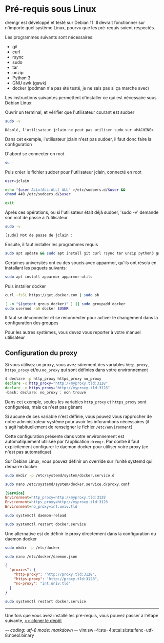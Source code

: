 # Pré-requis sous Linux

dremgr est développé et testé sur Debian 11. Il devrait fonctionner sur
n'importe quel système Linux, pourvu que les pré-requis soient respectés.

Les programmes suivants sont nécessaires:
* git
* curl
* rsync
* sudo
* tar
* unzip
* Python 3
* GNU awk (gawk)
* docker
  (podman n'a pas été testé, je ne sais pas si ça marche avec)

Les instructions suivantes permettent d'installer ce qui est nécessaire sous
Debian Linux:

Ouvrir un terminal, et vérifier que l'utilisateur courant est sudoer
~~~sh
sudo -v
~~~
~~~console
Désolé, l'utilisateur jclain ne peut pas utiliser sudo sur <MACHINE>
~~~
Dans cet exemple, l'utilisateur jclain n'est pas sudoer, il faut donc faire la
configuration

D'abord se connecter en root
~~~sh
su -
~~~

Puis créer le fichier sudoer pour l'utilisateur jclain, connecté en root
~~~sh
user=jclain
~~~
~~~sh
echo "$user ALL=(ALL:ALL) ALL" >/etc/sudoers.d/$user &&
chmod 440 /etc/sudoers.d/$user
~~~
~~~sh
exit
~~~

Après ces opérations, ou si l'utilisateur était déjà sudoer, 'sudo -v' demande
son mot de passe à l'utilisateur
~~~sh
sudo -v
~~~
~~~console
[sudo] Mot de passe de jclain :
~~~

Ensuite, il faut installer les programmes requis
~~~sh
sudo apt update && sudo apt install git curl rsync tar unzip python3 gawk
~~~

Certaines universités ont eu des soucis avec apparmor, qu'ils ont résolu en
installant les paquets suivants:
~~~sh
sudo apt install apparmor apparmor-utils
~~~

Puis installer docker
~~~sh
curl -fsSL https://get.docker.com | sudo sh
~~~
~~~sh
[ -n "$(getent group docker)" ] || sudo groupadd docker
sudo usermod -aG docker $USER
~~~
Il faut se déconnecter et se reconnecter pour activer le changement dans la
configuration des groupes

Pour les autres systèmes, vous devez vous reporter à votre manuel utilisateur

## Configuration du proxy

Si vous utilisez un proxy, vous avez sûrement des variables `http_proxy`,
`https_proxy` et/ou `no_proxy` qui sont définies dans votre environnement
~~~sh
$ declare -p http_proxy https_proxy no_proxy
declare -x http_proxy="http://myproxy.tld:3128"
declare -x https_proxy="http://myproxy.tld:3128"
-bash: declare: no_proxy : non trouvé
~~~
Dans cet exemple, seules les variables `http_proxy` et `https_proxy` sont
configurées, mais ce n'est pas gênant

Si aucune de ces variable n'est définie, vous pouvez vous rapprocher de notre
administrateur système pour avoir les inforamtions nécessaires (il s'agit
habituellement de renseigner le fichier `/etc/environment`)

Cette configuration présente dans votre environnement est automatiquement
utilisée par l'application `dremgr`. Par contre il faut explicitement configurer
le daemon docker pour utiliser votre proxy (ce n'est pas automatique)

Sur Debian Linux, vous pouvez définir un override sur l'unité systemd qui
démarre docker
~~~sh
sudo mkdir -p /etc/systemd/system/docker.service.d

sudo nano /etc/systemd/system/docker.service.d/proxy.conf
~~~
~~~ini
[Service]
Environment=http_proxy=http://myproxy.tld:3128
Environment=https_proxy=http://myproxy.tld:3128
Environment=no_proxy=int.univ.tld
~~~
~~~sh
sudo systemctl daemon-reload

sudo systemctl restart docker.service
~~~

Une alternative est de définir le proxy directement dans la configuration du
daemon docker
~~~sh
sudo mkdir -p /etc/docker

sudo nano /etc/docker/daemon.json
~~~
~~~json
{
  "proxies": {
    "http-proxy": "http://proxy.tld:3128",
    "https-proxy": "http://proxy.tld:3128",
    "no-proxy": "int.univ.tld"
  }
}
~~~
~~~sh
sudo systemctl restart docker.service
~~~

---

Une fois que vous avez installé les pré-requis, vous pouvez passer à l'étape
suivante, [>> cloner le dépôt](01cloner-depot.md)

-*- coding: utf-8 mode: markdown -*- vim:sw=4:sts=4:et:ai:si:sta:fenc=utf-8:noeol:binary